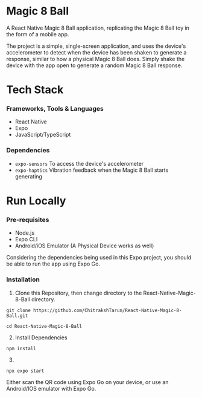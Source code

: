 # Magic 8 Ball

A React Native Magic 8 Ball application, replicating the Magic 8 Ball toy in the form of a mobile app.

The project is a simple, single-screen application, and uses the device's accelerometer to detect when the device has been shaken to generate a response, similar to how a physical Magic 8 Ball does. Simply shake the device with the app open to generate a random Magic 8 Ball response.

# Tech Stack

### Frameworks, Tools & Languages

- React Native
- Expo
- JavaScript/TypeScript

### Dependencies

- `expo-sensors` To access the device's accelerometer
- `expo-haptics` Vibration feedback when the Magic 8 Ball starts generating

# Run Locally

### Pre-requisites

- Node.js
- Expo CLI
- Android/iOS Emulator (A Physical Device works as well)

Considering the dependencies being used in this Expo project, you should be able to run the app using Expo Go.

### Installation

1. Clone this Repository, then change directory to the React-Native-Magic-8-Ball directory.

```
git clone https://github.com/ChitrakshTarun/React-Native-Magic-8-Ball.git
```

```
cd React-Native-Magic-8-Ball
```

2. Install Dependencies

```
npm install
```

3.

```
npx expo start
```

Either scan the QR code using Expo Go on your device, or use an Android/IOS emulator with Expo Go.
